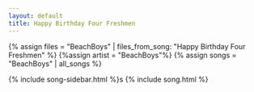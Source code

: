 ```yaml
---
layout: default
title: Happy Birthday Four Freshmen
---
```


{% assign files = "BeachBoys" | files_from_song: "Happy Birthday Four Freshmen" %}
{%assign artist = "BeachBoys"%}
{% assign songs = "BeachBoys" | all_songs %}

{% include song-sidebar.html %}s
{% include song.html %}
